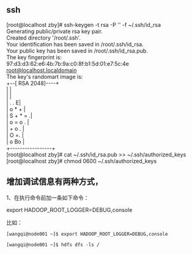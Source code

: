 ## ssh
[root@localhost zby]# ssh-keygen -t rsa -P '' -f ~/.ssh/id_rsa  
Generating public/private rsa key pair.  
Created directory '/root/.ssh'.  
Your identification has been saved in /root/.ssh/id_rsa.  
Your public key has been saved in /root/.ssh/id_rsa.pub.  
The key fingerprint is:  
97:d3:d3:62:e6:4b:7b:9a:c0:8f:b1:5d:01:e7:5c:4e root@localhost.localdomain  
The key's randomart image is:  
+--[ RSA 2048]----+  
|                 |  
|                 |  
|            . . E|  
|           o * + |  
|        S + * = .|  
|         o = o . |  
|          + o .  |  
|           O =.  |  
|          o Bo   |  
+-----------------+  
[root@localhost zby]# cat ~/.ssh/id_rsa.pub >> ~/.ssh/authorized_keys  
[root@localhost zby]# chmod 0600 ~/.ssh/authorized_keys

## 增加调试信息有两种方式，

1、在执行命令前加一条如下命令：

export HADOOP_ROOT_LOGGER=DEBUG,console

比如：
```
[wangqi@node001 ~]$ export HADOOP_ROOT_LOGGER=DEBUG,console

[wangqi@node001 ~]$ hdfs dfs -ls /
```
